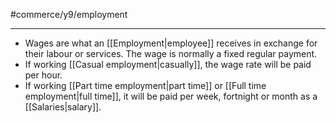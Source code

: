 #commerce/y9/employment 

---
- Wages are what an [[Employment|employee]] receives in exchange for their labour or services. The wage is normally a fixed regular payment.
- If working [[Casual employment|casually]], the wage rate will be paid per hour.
- If working [[Part time employment|part time]] or [[Full time employment|full time]], it will be paid per week, fortnight or month as a [[Salaries|salary]].